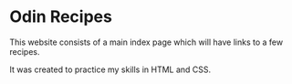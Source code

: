 # Odin Recipes
This website consists of a main index page which will have links to a few recipes.

It was created to practice my skills in HTML and CSS.